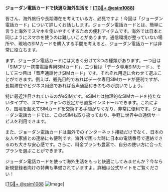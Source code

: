 **ジョーダン電話カードで快適な海外生活を！[[TG💪+ @esim1088](https://t.me/s/esim1088)]**

皆さん、海外旅行や長期滞在を考えている方、必見ですよ！今回は「ジョーダン電話カード」について詳しくお話しします。ジョーダン電話カードとは、簡単に言うと海外でスマホを使いやすくするための便利アイテムです。海外では日本と同じようにスマホを使うのは難しいことがあります。通信環境が整っていない場所や、現地のSIMカードを購入する手間を考えると、ジョーダン電話カードは非常に役立ちます。

まず、ジョーダン電話カードには大きく分けて3つの種類があります。一つ目は「SIMフリー携帯電話専用SIMカード」、二つ目は「データ専用SIMカード」、そして三つ目は「音声通話付きSIMカード」です。それぞれ用途に合わせて選ぶことができます。例えば、観光目的であればデータ専用SIMカードが便利ですが、長期滞在やビジネス用途であれば音声通話付きのものが良いでしょう。

特に最近注目されているのがeSIMです。eSIMとは物理的なSIMカードを持たないタイプで、スマートフォンの設定から直接インストールできます。これにより、国境を超えてSIMカードを交換する手間がなくなり、非常に便利です。ジョーダン電話カードでは、このeSIMも取り扱っており、手軽に世界中の通信サービスを利用できます。

また、ジョーダン電話カードは海外でのインターネット接続だけでなく、日本の友人や家族との連絡にも便利です。海外で困った時に日本の電話番号で連絡できるのも大きな安心感です。さらに、料金プランも豊富で、自分の使い方に合ったプランを選ぶことができます。

ジョーダン電話カードを使って海外生活をもっと快適にしてみませんか？今なら新規登録者向けの特典も準備されていますよ。詳細は公式サイトをご覧ください！

[[TG💪+ @esim1088](https://t.me/s/esim1088) ![Image](https://i.postimg.cc/Y0z9fWf4/image.png)]
